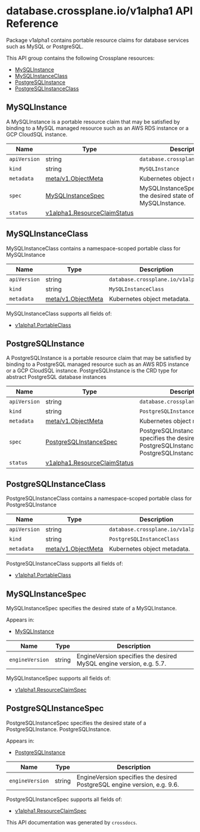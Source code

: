 # database.crossplane.io/v1alpha1 API Reference

Package v1alpha1 contains portable resource claims for database services such as MySQL or PostgreSQL.

This API group contains the following Crossplane resources:

* [MySQLInstance](#MySQLInstance)
* [MySQLInstanceClass](#MySQLInstanceClass)
* [PostgreSQLInstance](#PostgreSQLInstance)
* [PostgreSQLInstanceClass](#PostgreSQLInstanceClass)

## MySQLInstance

A MySQLInstance is a portable resource claim that may be satisfied by binding to a MySQL managed resource such as an AWS RDS instance or a GCP CloudSQL instance.


Name | Type | Description
-----|------|------------
`apiVersion` | string | `database.crossplane.io/v1alpha1`
`kind` | string | `MySQLInstance`
`metadata` | [meta/v1.ObjectMeta](https://kubernetes.io/docs/reference/generated/kubernetes-api/v1.15/#objectmeta-v1-meta) | Kubernetes object metadata.
`spec` | [MySQLInstanceSpec](#MySQLInstanceSpec) | MySQLInstanceSpec specifies the desired state of a MySQLInstance.
`status` | [v1alpha1.ResourceClaimStatus](../crossplane-runtime/core-crossplane-io-v1alpha1.md#resourceclaimstatus) | 



## MySQLInstanceClass

MySQLInstanceClass contains a namespace-scoped portable class for MySQLInstance


Name | Type | Description
-----|------|------------
`apiVersion` | string | `database.crossplane.io/v1alpha1`
`kind` | string | `MySQLInstanceClass`
`metadata` | [meta/v1.ObjectMeta](https://kubernetes.io/docs/reference/generated/kubernetes-api/v1.15/#objectmeta-v1-meta) | Kubernetes object metadata.


MySQLInstanceClass supports all fields of:

* [v1alpha1.PortableClass](../crossplane-runtime/core-crossplane-io-v1alpha1.md#portableclass)


## PostgreSQLInstance

A PostgreSQLInstance is a portable resource claim that may be satisfied by binding to a PostgreSQL managed resource such as an AWS RDS instance or a GCP CloudSQL instance. PostgreSQLInstance is the CRD type for abstract PostgreSQL database instances


Name | Type | Description
-----|------|------------
`apiVersion` | string | `database.crossplane.io/v1alpha1`
`kind` | string | `PostgreSQLInstance`
`metadata` | [meta/v1.ObjectMeta](https://kubernetes.io/docs/reference/generated/kubernetes-api/v1.15/#objectmeta-v1-meta) | Kubernetes object metadata.
`spec` | [PostgreSQLInstanceSpec](#PostgreSQLInstanceSpec) | PostgreSQLInstanceSpec specifies the desired state of a PostgreSQLInstance. PostgreSQLInstance.
`status` | [v1alpha1.ResourceClaimStatus](../crossplane-runtime/core-crossplane-io-v1alpha1.md#resourceclaimstatus) | 



## PostgreSQLInstanceClass

PostgreSQLInstanceClass contains a namespace-scoped portable class for PostgreSQLInstance


Name | Type | Description
-----|------|------------
`apiVersion` | string | `database.crossplane.io/v1alpha1`
`kind` | string | `PostgreSQLInstanceClass`
`metadata` | [meta/v1.ObjectMeta](https://kubernetes.io/docs/reference/generated/kubernetes-api/v1.15/#objectmeta-v1-meta) | Kubernetes object metadata.


PostgreSQLInstanceClass supports all fields of:

* [v1alpha1.PortableClass](../crossplane-runtime/core-crossplane-io-v1alpha1.md#portableclass)


## MySQLInstanceSpec

MySQLInstanceSpec specifies the desired state of a MySQLInstance.

Appears in:

* [MySQLInstance](#MySQLInstance)


Name | Type | Description
-----|------|------------
`engineVersion` | string | EngineVersion specifies the desired MySQL engine version, e.g. 5.7.


MySQLInstanceSpec supports all fields of:

* [v1alpha1.ResourceClaimSpec](../crossplane-runtime/core-crossplane-io-v1alpha1.md#resourceclaimspec)


## PostgreSQLInstanceSpec

PostgreSQLInstanceSpec specifies the desired state of a PostgreSQLInstance. PostgreSQLInstance.

Appears in:

* [PostgreSQLInstance](#PostgreSQLInstance)


Name | Type | Description
-----|------|------------
`engineVersion` | string | EngineVersion specifies the desired PostgreSQL engine version, e.g. 9.6.


PostgreSQLInstanceSpec supports all fields of:

* [v1alpha1.ResourceClaimSpec](../crossplane-runtime/core-crossplane-io-v1alpha1.md#resourceclaimspec)


This API documentation was generated by `crossdocs`.
